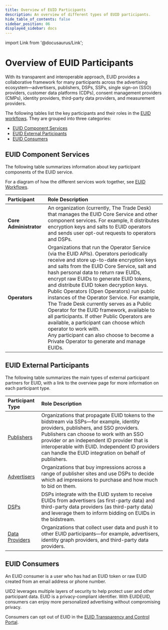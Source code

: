 ```yaml
---
title: Overview of EUID Participants
description: An overview of different types of EUID participants.
hide_table_of_contents: false
sidebar_position: 06
displayed_sidebar: docs
---
```


import Link from '@docusaurus/Link';

# Overview of EUID Participants

With its transparent and interoperable approach, EUID provides a collaborative framework for many participants across the advertising ecosystem—advertisers, publishers, DSPs, SSPs, single sign-on (SSO) providers, customer data platforms (CDPs), consent management providers (CMPs), identity providers, third-party data providers, and measurement providers.

The following tables list the key participants and their roles in the [EUID workflows](../ref-info/uid-workflows.md). They are grouped into three categories:

- [EUID Component Services](#euid-component-services)
- [EUID External Participants](#euid-external-participants)
- [EUID Consumers](#euid-consumers)

## EUID Component Services

The following table summarizes information about key participant components of the EUID service.

For a diagram of how the different services work together, see [EUID Workflows](../ref-info/uid-workflows.md).

| Participant | Role Description |
| :--- | :--- |
| **Core Administrator** | An organization (currently, The Trade Desk) that manages the EUID Core Service and other component services. For example, it distributes encryption keys and salts to EUID operators and sends user opt-out requests to operators and DSPs. |
| **Operators** | Organizations that run the <Link href="../ref-info/glossary-uid#gl-operator-service">Operator Service</Link> (via the EUID APIs). Operators periodically receive and store up-to-date encryption keys and salts from the EUID Core Service, salt and hash <Link href="../ref-info/glossary-uid#gl-personal-data">personal data</Link> to return raw EUIDs, encrypt raw EUIDs to generate EUID tokens, and distribute EUID token decryption keys.<br/>Public Operators (Open Operators) run public instances of the Operator Service. For example, The Trade Desk currently serves as a Public Operator for the EUID framework, available to all participants. If other Public Operators are available, a participant can choose which operator to work with.<br/>Any participant can also choose to become a Private Operator to generate and manage EUIDs. |

## EUID External Participants

The following table summarizes the main types of external participant partners for EUID, with a link to the overview page for more information on each participant type.

| Participant Type | Role Description |
| :--- | :--- |
| [Publishers](overview-publishers.md) | Organizations that propagate EUID tokens to the bidstream via SSPs&#8212;for example, identity providers, publishers, and SSO providers. Publishers can choose to work with an SSO provider or an independent ID provider that is interoperable with EUID. Independent ID providers can handle the EUID integration on behalf of publishers. |
| [Advertisers](overview-advertisers.md) | Organizations that buy impressions across a range of publisher sites and use DSPs to decide which ad impressions to purchase and how much to bid on them. |
| [DSPs](overview-dsps.md) | DSPs integrate with the EUID system to receive EUIDs from advertisers (as first-party data) and third-party data providers (as third-party data) and leverage them to inform bidding on EUIDs in the bidstream. |
| [Data Providers](overview-data-providers.md) | Organizations that collect user data and push it to other EUID participants&#8212;for example, advertisers, identity graph providers, and third-party data providers. |

## EUID Consumers

An EUID consumer is a user who has had an EUID token or raw EUID created from an email address or phone number.

UID2 leverages multiple layers of security to help protect user and other participant data. EUID is a privacy-compliant identifier. With EUIDEUID, consumers can enjoy more personalized advertising without compromising privacy.

Consumers can opt out of EUID in the [EUID Transparency and Control Portal](https://transparentadvertising.eu).
